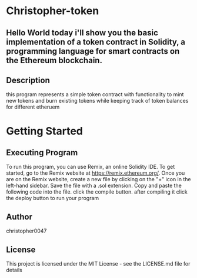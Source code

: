 # Christopher-token
## Hello World today i'll show you the basic implementation of a token contract in Solidity, a programming language for smart contracts on the Ethereum blockchain.
## Description
this program represents a simple token contract with functionality to mint new tokens and burn existing tokens while keeping track of token balances for different etheruem
# Getting Started
## Executing Program
 To run this program, you can use Remix, an online Solidity IDE. To get started, go to the Remix website at https://remix.ethereum.org/.
 Once you are on the Remix website, create a new file by clicking on the "+" icon in the left-hand sidebar. Save the file with a .sol extension. Copy and paste the following code into the file. click the compile button.
after compiling it click the deploy button to run your program
## Author
christopher0047
## License
This project is licensed under the MIT License - see the LICENSE.md file for details
